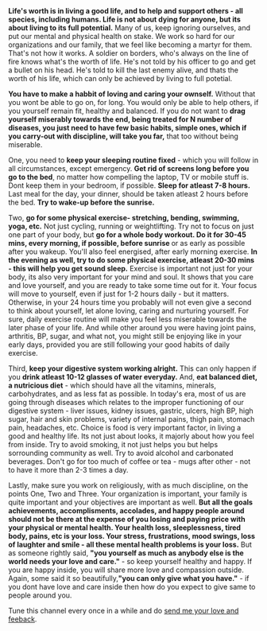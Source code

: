 
<div><strong>Life's worth is in living a good life, and to help and support others - all species, including humans. Life is not about dying for anyone, but its about living to its full potential.</strong> Many of us, keep ignoring ourselves, and put our mental and physical health on stake. We work so hard for our organizations and our family, that we feel like becoming a martyr for them. That's not how it works. A soldier on borders, who's always on the line of fire knows what's the worth of life. He's not told by his officer to go and get a bullet on his head. He's told to kill the last enemy alive, and thats the worth of his life, which can only be achieved by living to full potetial.<p><strong>You have to make a habbit of loving and caring your ownself.</strong> Without that you wont be able to go on, for long. You would only be able to help others, if you yourself remain fit, healthy and balanced. If you do not want to <strong>drag yourself miserably towards the end, being treated for N number of diseases, you just need to have few basic habits, simple ones, which if you carry-out with discipline, will take you far,</strong> that too without being miserable.</p><p>One, you need to <strong>keep your sleeping routine fixed</strong> - which you will follow in all circumstances, except emergency. <strong>Get rid of screens long before you go to the bed</strong>, no matter how compelling the laptop, TV or mobile stuff is. Dont keep them in your bedroom, if possible. <strong>Sleep for atleast 7-8 hours.</strong> Last meal for the day, your dinner, should be taken atleast 2 hours before the bed. <strong>Try to wake-up before the sunrise.</strong></p><p>Two, <strong>go for some physical exercise- stretching, bending, swimming, yoga, etc.</strong> Not just cycling, running or weightlifting. Try not to focus on just one part of your body, but <strong>go for a whole body workout. Do it for 30-45 mins, every morning, if possible, before sunrise </strong>or as early as possible after you wakeup. You'll also feel energised, after early morning exercise. <strong>In the evening as well, try to do some physical exercise, atleast 20-30 mins - this will help you get sound sleep.</strong> Exercise is important not just for your body, its also very important for your mind and soul. It shows that you care and love yourself, and you are ready to take some time out for it. Your focus will move to yourself, even if just for 1-2 hours daily - but it matters. Otherwise, in your 24 hours time you probably will not even give a second to think about yourself, let alone loving, caring and nurturing yourself. For sure, daily exercise routine will make you feel less miserable towards the later phase of your life. And while other around you were having joint pains, arthritis, BP, sugar, and what not, you might still be enjoying like in your early days, provided you are still following your good habits of daily exercise.</p><p>Third, <strong>keep your digestive system working alright.</strong> This can only happen if you <strong>drink atleast 10-12 glasses of water everyday.</strong> And, <strong>eat balanced diet, a nutricious diet</strong> - which should have all the vitamins, minerals, carbohydrates, and as less fat as possible. In today's era, most of us are going through diseases which relates to the improper functioning of our digestive system - liver issues, kidney issues, gastric, ulcers, high BP, high sugar, hair and skin problems, variety of internal pains, thigh pain, stomach pain, headaches, etc. Choice is food is very important factor, in living a good and healthy life. Its not just about looks, it majorly about how you feel from inside. Try to avoid smoking, it not just helps you but helps sorrounding community as well. Try to avoid alcohol and carbonated beverages. Don't go for too much of coffee or tea - mugs after other - not to have it more than 2-3 times a day.</p><p>Lastly, make sure you work on religiously, with as much discipline, on the points One, Two and Three. Your organization is important, your family is quite important and your objectives are important as well. <strong>But all the goals achievements, accomplisments, accolades, and happy people around should not be there at the expense of you losing and paying price with your physical or mental health. Your health loss, sleeplessness, tired body, pains, etc is your loss. Your stress, frustrations, mood swings, loss of laughter and smile - all these mental health problems is your loss.</strong> But as someone rightly said, <strong>"you yourself as much as anybody else is the world needs your love and care."</strong> - so keep yourself healthy and happy. If you are happy inside, you will share more love and compassion outside. Again, some said it so beautifully,<strong>"you can only give what you have."</strong> - if you dont have love and care inside then how do you expect to give same to people around you.</p>
</div>

Tune this channel every once in a while and do <a href="mailto:myxcents@egmail.com">send me your love and feeback</a>.